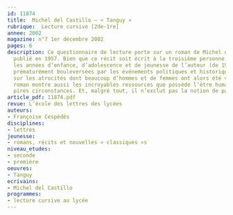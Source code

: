 ```yaml
---
id: 11874
title:  Michel del Castillo – « Tanguy »
rubrique:  Lecture cursive [2de-1re]
annee: 2002
magazine: n°7 1er décembre 2002
pages: 6
description: Ce questionnaire de lecture porte sur un roman de Michel del Castillo
  publié en 1957. Bien que ce récit soit écrit à la troisième personne, il raconte
  les années d’enfance, d’adolescence et de jeunesse de l’auteur (de 1939 à 1955),
  prématurément bouleversées par les événements politiques et historiques. Très édifiant
  sur les atrocités dont beaucoup d’hommes et de femmes ont alors été victimes, ce
  roman montre aussi les incroyables ressources que possède l’être humain dans les
  pires circonstances. Et, malgré tout, il n’exclut pas la notion de pardon…
article_pdf: 11874.pdf
revue: L’école des lettres des lycées
auteurs:
- Françoise Cespédès
disciplines:
- lettres
jeunesse:
- romans, récits et nouvelles « classiques »s
niveau_etudes:
- seconde
- première
oeuvres:
- Tanguy
ecrivains:
- Michel del Castillo
programmes:
- lecture cursive au lycée
---
```

